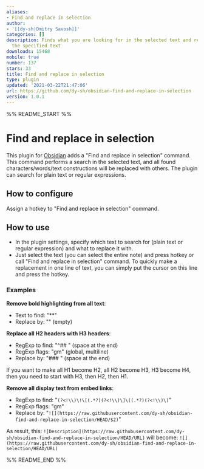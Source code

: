 ```yaml
---
aliases:
- Find and replace in selection
author:
- '[[dy-sh|Dmitry Savosh]]'
categories: []
description: Finds what you are looking for in the selected text and replaces it with
  the specified text
downloads: 15468
mobile: true
number: 137
stars: 33
title: Find and replace in selection
type: plugin
updated: '2021-03-22T21:47:06'
url: https://github.com/dy-sh/obsidian-find-and-replace-in-selection
version: 1.0.1
---
```


%% README_START %%

# Find and replace in selection

This plugin for [Obsidian](https://obsidian.md/) adds a "Find and replace in selection" command. This command performs a search in the selected text, and all found characters/words/text constructions will be replaced with others. The plugin can search for plain text or regular expressions.

## How to configure

Assign a hotkey to "Find and replace in selection" command.

## How to use

- In the plugin settings, specify which text to search for (plain text or regular expression) and what to replace it with. 
- Just select the text (you can select the entire note) and press hotkey or call "Find and replace in selection" command. To quickly make a replacement in one line of text, you can simply put the cursor on this line and press the hotkey.

### Examples

**Remove bold highlighting from all text**:

- Text to find: "**"
- Replace by: "" (empty)

**Replace all H2 headers with H3 headers**:

- RegExp to find: "^## " (space at the end)
- RegExp flags: "gm" (global, multiline)
- Replace by: "### " (space at the end)

If you want to make all H1 become H2, all H2 become H3, H3 become H4, then you need to start with H3, then H2, then H1.

**Remove all display text from embed links**:

- RegExp to find: "```(?<!\\)\!\[(.*?)(?<!\\)\]\((.*?)(?<!\\)\)```"
- RegExp flags: "gm"
- Replace by: "```![](https://raw.githubusercontent.com/dy-sh/obsidian-find-and-replace-in-selection/HEAD/$2)```"

As result, this: 
```![Description](https://raw.githubusercontent.com/dy-sh/obsidian-find-and-replace-in-selection/HEAD/URL)```
will become:
```![](https://raw.githubusercontent.com/dy-sh/obsidian-find-and-replace-in-selection/HEAD/URL)```

%% README_END %%